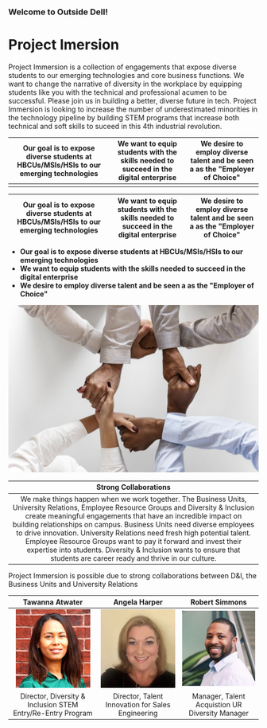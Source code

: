 ### Welcome to Outside Dell!

# Project Imersion
Project Immersion is a collection of engagements that expose diverse students to our emerging technologies and core business functions. We want to change the narrative of diversity in the workplace by equipping students like you with the technical and professional acumen to be successful. Please join us in building a better, diverse future in tech. Project Immersion is looking to increase the number of underestimated minorities in the technology pipeline by building STEM programs that increase both technical and soft skills to suceed in this 4th industrial revolution.


|Our goal is to expose diverse students at HBCUs/MSIs/HSIs to our emerging technologies | We want to equip students with the skills needed to succeed in the digital enterprise | We desire to employ diverse talent and be seen a as the "Employer of Choice" |
| :--------------: | :-------------: | :------------: |
|  |  |  |


Our goal is to expose diverse students at HBCUs/MSIs/HSIs to our emerging technologies | We want to equip students with the skills needed to succeed in the digital enterprise | We desire to employ diverse talent and be seen a as the "Employer of Choice" 
 :--------------: | :-------------: | :------------: 
 

* **Our goal is to expose diverse students at HBCUs/MSIs/HSIs to our emerging technologies**
* **We want to equip students with the skills needed to succeed in the digital enterprise**
* **We desire to employ diverse talent and be seen a as the "Employer of Choice"**


![Image](/photos/strong_collabs.jpg)


| Strong Collaborations |
| :-------------------: |
| We make things happen when we work together. The Business Units, University Relations, Employee Resource Groups and Diversity & Inclusion create meaningful engagements that have an incredible impact on building relationships on campus.  Business Units need diverse employees to drive innovation.  University Relations need fresh high potential talent.  Employee Resource Groups want to pay it forward and invest their expertise into students.  Diversity & Inclusion wants to ensure that students are career ready and thrive in our culture. |  <br />

Project Immersion is possible due to strong collaborations between D&I, the Business Units and University Relations

| Tawanna Atwater | Angela Harper | Robert Simmons |
| :-------------: | :-----------: | :------------: |
| ![Image](/photos/tawanna_atwater.jpg#thumbnail)| ![Image](/photos/angela_harper.jpg#thumbnail) | ![Image](/photos/robert_simmons.jpg#thumbnail) |
| Director, Diversity & Inclusion STEM Entry/Re-Entry Program  | Director, Talent Innovation for Sales Engineering  | Manager, Talent Acquistion UR Diversity Manager |

